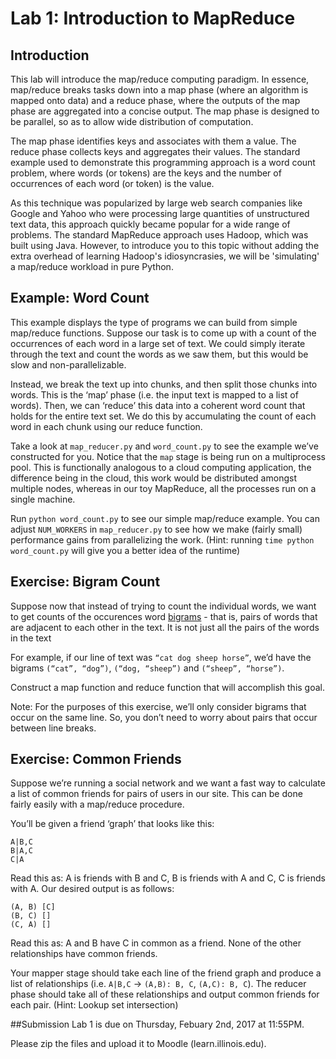 # Lab 1: Introduction to MapReduce

## Introduction

This lab will introduce the map/reduce computing paradigm. In essence, map/reduce breaks tasks down into a map phase (where an algorithm is mapped onto data) and a reduce phase, where the outputs of the map phase are aggregated into a concise output. The map phase is designed to be parallel, so as to allow wide distribution of computation.

The map phase identifies keys and associates with them a value. The reduce phase collects keys and aggregates their values. The standard example used to demonstrate this programming approach is a word count problem, where words (or tokens) are the keys and the number of occurrences of each word (or token) is the value.

As this technique was popularized by large web search companies like Google and Yahoo who were processing large quantities of unstructured text data, this approach quickly became popular for a wide range of problems. The standard MapReduce approach uses Hadoop, which was built using Java. However, to introduce you to this topic without adding the extra overhead of learning Hadoop's idiosyncrasies, we will be 'simulating' a map/reduce workload in pure Python.

## Example: Word Count

This example displays the type of programs we can build from simple map/reduce functions. Suppose our task is to come up with a count of the occurrences of each word in a large set of text. We could simply iterate through the text and count the words as we saw them, but this would be slow and non-parallelizable.

Instead, we break the text up into chunks, and then split those chunks into words. This is the ‘map’ phase (i.e. the input text is mapped to a list of words). Then, we can ‘reduce’ this data into a coherent word count that holds for the entire text set. We do this by accumulating the count of each word in each chunk using our reduce function.

Take a look at `map_reducer.py` and `word_count.py` to see the example we’ve constructed for you. Notice that the `map` stage is being run on a multiprocess pool. This is functionally analogous to a cloud computing application, the difference being in the cloud, this work would be distributed amongst multiple nodes, whereas in our toy MapReduce, all the processes run on a single machine.

Run `python word_count.py` to see our simple map/reduce example. You can adjust `NUM_WORKERS` in `map_reducer.py` to see how we make (fairly small) performance gains from parallelizing the work. (Hint: running `time python word_count.py` will give you a better idea of the runtime)

## Exercise: Bigram Count

Suppose now that instead of trying to count the individual words, we want to get counts of the occurences word [bigrams](https://en.wikipedia.org/wiki/Bigram) - that is, pairs of words that are adjacent to each other in the text. It is not just all the pairs of the words in the text

For example, if our line of text was `“cat dog sheep horse”`, we’d have the bigrams `(“cat”, “dog”)`, `(“dog, “sheep”)` and `(“sheep”, “horse”)`.

Construct a map function and reduce function that will accomplish this goal.

Note: For the purposes of this exercise, we’ll only consider bigrams that occur on the same line. So, you don’t need to worry about pairs that occur between line breaks.

## Exercise: Common Friends

Suppose we’re running a social network and we want a fast way to calculate a list of common friends for pairs of users in our site. This can be done fairly easily with a map/reduce procedure.

You’ll be given a friend ‘graph’ that looks like this:

```
A|B,C
B|A,C
C|A
```

Read this as: A is friends with B and C, B is friends with A and C, C is friends with A. Our desired output is as follows:

```
(A, B) [C]
(B, C) []
(C, A) []
```
Read this as: A and B have C in common as a friend. None of the other relationships have common friends.

Your mapper stage should take each line of the friend graph and produce a list of relationships (i.e. `A|B,C` -> `(A,B): B, C`, `(A,C): B, C`). The reducer phase should take all of these relationships and output common friends for each pair. (Hint: Lookup set intersection)

##Submission
Lab 1 is due on Thursday, Febuary 2nd, 2017 at 11:55PM.

Please zip the files and upload it to Moodle (learn.illinois.edu).
